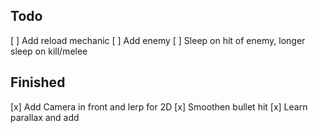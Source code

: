 ## Todo
[ ] Add reload mechanic
[ ] Add enemy 
[ ] Sleep on hit of enemy, longer sleep on kill/melee

## Finished
[x] Add Camera in front and lerp for 2D
[x] Smoothen bullet hit
[x] Learn parallax and add
